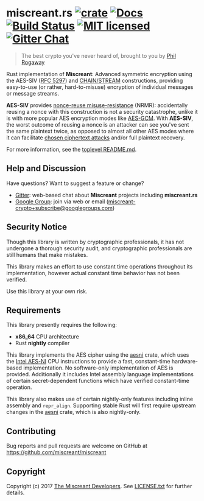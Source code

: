# miscreant.rs [![crate][crate-image]][crate-link] [![Docs][docs-image]][docs-link] [![Build Status][build-image]][build-link] [![MIT licensed][license-image]][license-link] [![Gitter Chat][gitter-image]][gitter-link]

[crate-image]: https://img.shields.io/crates/v/miscreant.svg
[crate-link]: https://crates.io/crates/miscreant
[docs-image]: https://docs.rs/miscreant/badge.svg
[docs-link]: https://docs.rs/miscreant/
[build-image]: https://secure.travis-ci.org/miscreant/miscreant.svg?branch=master
[build-link]: http://travis-ci.org/miscreant/miscreant
[license-image]: https://img.shields.io/badge/license-MIT-blue.svg
[license-link]: https://github.com/miscreant/miscreant/blob/master/LICENSE.txt
[gitter-image]: https://badges.gitter.im/badge.svg
[gitter-link]: https://gitter.im/miscreant/Lobby

> The best crypto you've never heard of, brought to you by [Phil Rogaway]

Rust implementation of **Miscreant**: Advanced symmetric encryption using the
AES-SIV ([RFC 5297]) and [CHAIN/STREAM] constructions, providing easy-to-use (or
rather, hard-to-misuse) encryption of individual messages or message streams.

**AES-SIV** provides [nonce-reuse misuse-resistance] (NRMR): accidentally
reusing a nonce with this construction is not a security catastrophe,
unlike it is with more popular AES encryption modes like [AES-GCM].
With **AES-SIV**, the worst outcome of reusing a nonce is an attacker
can see you've sent the same plaintext twice, as opposed to almost all other
AES modes where it can facilitate [chosen ciphertext attacks] and/or
full plaintext recovery.

For more information, see the [toplevel README.md].

[Phil Rogaway]: https://en.wikipedia.org/wiki/Phillip_Rogaway
[AES-SIV]: https://www.iacr.org/archive/eurocrypt2006/40040377/40040377.pdf
[RFC 5297]: https://tools.ietf.org/html/rfc5297
[CHAIN/STREAM]: http://web.cs.ucdavis.edu/~rogaway/papers/oae.pdf
[nonce-reuse misuse-resistance]: https://www.lvh.io/posts/nonce-misuse-resistance-101.html
[AES-GCM]: https://en.wikipedia.org/wiki/Galois/Counter_Mode
[chosen ciphertext attacks]: https://en.wikipedia.org/wiki/Chosen-ciphertext_attack
[toplevel README.md]: https://github.com/miscreant/miscreant/blob/master/README.md

## Help and Discussion

Have questions? Want to suggest a feature or change?

* [Gitter]: web-based chat about **Miscreant** projects including **miscreant.rs**
* [Google Group]: join via web or email ([miscreant-crypto+subscribe@googlegroups.com])

[Gitter]: https://gitter.im/miscreant/Lobby
[Google Group]: https://groups.google.com/forum/#!forum/miscreant-crypto
[miscreant-crypto+subscribe@googlegroups.com]: mailto:miscreant-crypto+subscribe@googlegroups.com?subject=subscribe

## Security Notice

Though this library is written by cryptographic professionals, it has not
undergone a thorough security audit, and cryptographic professionals are still
humans that make mistakes.

This library makes an effort to use constant time operations throughout its
implementation, however actual constant time behavior has not been verified.

Use this library at your own risk.

## Requirements

This library presently requires the following:

* **x86_64** CPU architecture
* Rust **nightly** compiler

This library implements the AES cipher using the [aesni] crate, which
uses the [Intel AES-NI] CPU instructions to provide a fast, constant-time
hardware-based implementation. No software-only implementation of AES is
provided. Additionally it includes Intel assembly language implementations of
certain secret-dependent functions which have verified constant-time operation.

This library also makes use of certain nightly-only features including inline
assembly and `repr_align`. Supporting stable Rust will first require upstream
changes in the [aesni] crate, which is also nightly-only.

[aesni]: https://github.com/RustCrypto/block-ciphers
[Intel AES-NI]: https://software.intel.com/en-us/blogs/2012/01/11/aes-ni-in-laymens-terms

## Contributing

Bug reports and pull requests are welcome on GitHub at https://github.com/miscreant/miscreant

## Copyright

Copyright (c) 2017 [The Miscreant Developers][AUTHORS].
See [LICENSE.txt] for further details.

[AUTHORS]: https://github.com/miscreant/miscreant/blob/master/AUTHORS.md
[LICENSE.txt]: https://github.com/miscreant/miscreant/blob/master/LICENSE.txt
